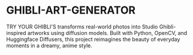 # GHIBLI-ART-GENERATOR
TRY YOUR GHIBLI'S transforms real-world photos into Studio Ghibli-inspired artworks using diffusion models. Built with Python, OpenCV, and Huggingface Diffusers, this project reimagines the beauty of everyday moments in a dreamy, anime style.
